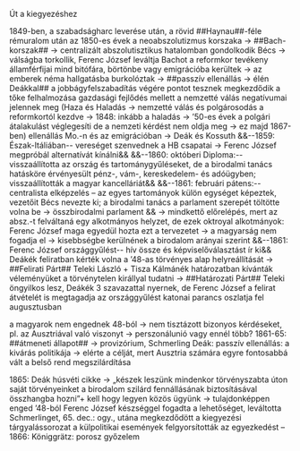  Út a kiegyezéshez

1849-ben, a szabadságharc leverése után, a rövid ##Haynau##-féle rémuralom után az 1850-es évek a neoabszolutizmus korszaka → ##Bach-korszak## → centralizált abszolutisztikus hatalomban gondolkodik Bécs → válságba torkollik, Ferenc József leváltja Bachot
a reformkor tevékeny államférfijai mind bitófára, börtönbe vagy emigrációba kerültek → az emberek néma hallgatásba burkolóztak → ##passzív ellenállás → élén Deákkal##
a jobbágyfelszabadítás végére pontot tesznek
megkezdődik a tőke felhalmozása
gazdasági fejlődés mellett a nemzetté válás negatívumai jelennek meg (Haza és Haladás → nemzetté válás és polgárosodás a reformkortól kezdve → 1848: inkább a haladás → ’50-es évek a polgári átalakulást véglegesíti de a nemzeti kérdést nem oldja meg → ez majd 1867-ben)
ellenállás Mo.-n és az emigrációban → Deák és Kossuth
&&--1859: Észak-Itáliában-- vereséget szenvednek a HB csapatai → Ferenc József megpróbál alternatívát kínálni&&
&&--1860: októberi Diploma:-- visszaállította az ország és tartománygyűléseket, de a birodalmi tanács hatásköre érvényesült pénz-, vám-, kereskedelem- és adóügyben; visszaállították a magyar kancelláriát&&
&&--1861: februári pátens:-- centralista elképzelés – az egyes tartományok külön egységet képeztek, vezetőit Bécs nevezte ki; a birodalmi tanács a parlament szerepét töltötte volna be → összbirodalmi parlament &&
→ mindkettő előrelépés, mert az absz.-t felváltaná egy alkotmányos helyzet, de ezek oktroyal alkotmányok: Ferenc József  maga egyedül hozta ezt a tervezetet → a magyarság nem fogadja el → kisebbségbe kerülnének a birodalom arányai szerint
&&--1861: Ferenc József  országgyűlést-- hív össze és képviselőválasztást ír ki&&
    Deákék feliratban kérték volna a ’48-as törvényes alap helyreállítását → ##Felirati Párt##
    Teleki László + Tisza Kálmánék határozatban kívánták véleményüket a törvénytelen királlyal tudatni → ##Határozati Párt##
    Teleki öngyilkos lesz, Deákék 3 szavazattal nyernek, de Ferenc József a felirat átvételét is megtagadja
    az országgyűlést katonai parancs oszlatja fel augusztusban

a magyarok nem engednek 48-ból → nem tisztázott bizonyos kérdéseket, pl. az Ausztriával való viszonyt → perszonálunió vagy ennél több?
1861-65: ##átmeneti állapot## → provizórium, Schmerling
Deák: passzív ellenállás: a kivárás politikája → elérte a célját, mert Ausztria számára egyre fontosabbá vált a belső rend megszilárdítása

1865: Deák húsvéti cikke → „készek leszünk mindenkor törvényszabta úton saját törvényeinket a birodalom szilárd fennállásának biztosításával összhangba hozni”+ kell hogy legyen közös ügyünk → tulajdonképpen enged ’48-ból
Ferenc József készséggel fogadta a lehetőséget, leváltotta Schmerlinget, 65. dec.: ogy., utána megkezdődött a kiegyezési tárgyalássorozat
a külpolitikai események felgyorsították az egyezkedést – 1866: Königgrätz: porosz győzelem
